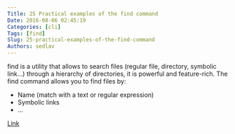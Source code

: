 ```yaml
---
Title: 25 Practical examples of the find command
Date: 2016-08-06 02:45:19
Categories: [cli]
Tags: [find]
Slug: 25-practical-examples-of-the-find-command
Authors: sedlav
---
```


find is a utility that allows to search files (regular file, directory, symbolic link…) through a hierarchy of directories, it is powerful and feature-rich. The find command allows you to find files by:

* Name (match with a text or regular expression)
* Symbolic links
* ...

[Link](http://www.librebyte.net/en/gnulinux/25-practical-examples-of-the-find-command/)
